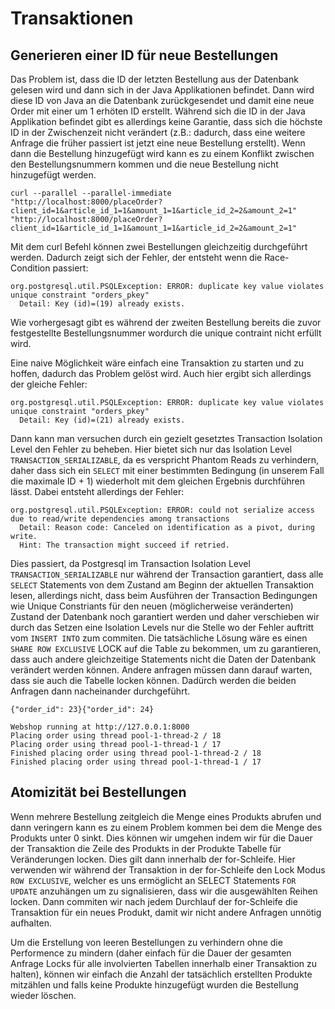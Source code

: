 # Transaktionen

## Generieren einer ID für neue Bestellungen

Das Problem ist, dass die ID der letzten Bestellung aus der Datenbank gelesen wird und dann sich in der Java Applikationen befindet. Dann wird diese ID von Java an die Datenbank zurückgesendet und damit eine neue Order mit einer um 1 erhöten ID erstellt. Während sich die ID in der Java Applikation befindet gibt es allerdings keine Garantie, dass sich die höchste ID in der Zwischenzeit nicht verändert (z.B.: dadurch, dass eine weitere Anfrage die früher passiert ist jetzt eine neue Bestellung erstellt). Wenn dann die Bestellung hinzugefügt wird kann es zu einem Konflikt zwischen den Bestellungsnummern kommen und die neue Bestellung nicht hinzugefügt werden.

```shell
curl --parallel --parallel-immediate "http://localhost:8000/placeOrder?client_id=1&article_id_1=1&amount_1=1&article_id_2=2&amount_2=1" "http://localhost:8000/placeOrder?client_id=1&article_id_1=1&amount_1=1&article_id_2=2&amount_2=1"
```

Mit dem curl Befehl können zwei Bestellungen gleichzeitig durchgeführt werden. Dadurch zeigt sich der Fehler, der entsteht wenn die Race-Condition passiert:

```org.postgresql.util.PSQLException: ERROR: duplicate key value violates unique constraint "orders_pkey"
org.postgresql.util.PSQLException: ERROR: duplicate key value violates unique constraint "orders_pkey"
  Detail: Key (id)=(19) already exists.
```

Wie vorhergesagt gibt es während der zweiten Bestellung bereits die zuvor festgestellte Bestellungsnummer wordurch die unique contraint nicht erfüllt wird.

Eine naive Möglichkeit wäre einfach eine Transaktion zu starten und zu hoffen, dadurch das Problem gelöst wird. Auch hier ergibt sich allerdings der gleiche Fehler:

```
org.postgresql.util.PSQLException: ERROR: duplicate key value violates unique constraint "orders_pkey"
  Detail: Key (id)=(21) already exists.
```

Dann kann man versuchen durch ein gezielt gesetztes Transaction Isolation Level den Fehler zu beheben. Hier bietet sich nur das Isolation Level `TRANSACTION_SERIALIZABLE`, da es verspricht Phantom Reads zu verhindern, daher dass sich ein `SELECT` mit einer bestimmten Bedingung (in unserem Fall die maximale ID + 1) wiederholt mit dem gleichen Ergebnis durchführen lässt. Dabei entsteht allerdings der Fehler:

```
org.postgresql.util.PSQLException: ERROR: could not serialize access due to read/write dependencies among transactions
  Detail: Reason code: Canceled on identification as a pivot, during write.
  Hint: The transaction might succeed if retried.
```

Dies passiert, da Postgresql im Transaction Isolation Level `TRANSACTION_SERIALIZABLE` nur während der Transaction garantiert, dass alle `SELECT` Statements von dem Zustand am Beginn der aktuellen Transaktion lesen, allerdings nicht, dass beim Ausführen der Transaction Bedingungen wie Unique Constriants für den neuen (möglicherweise veränderten) Zustand der Datenbank noch garantiert werden und daher verschieben wir durch das Setzen eine Isolation Levels nur die Stelle wo der Fehler auftritt vom `INSERT INTO` zum commiten. Die tatsächliche Lösung wäre es einen `SHARE ROW EXCLUSIVE` LOCK auf die Table zu bekommen, um zu garantieren, dass auch andere gleichzeitige Statements nicht die Daten der Datenbank verändert werden können. Andere anfragen müssen dann darauf warten, dass sie auch die Tabelle locken können. Dadürch werden die beiden Anfragen dann nacheinander durchgeführt.

```
{"order_id": 23}{"order_id": 24}
```

```
Webshop running at http://127.0.0.1:8000
Placing order using thread pool-1-thread-2 / 18
Placing order using thread pool-1-thread-1 / 17
Finished placing order using thread pool-1-thread-2 / 18
Finished placing order using thread pool-1-thread-1 / 17
```

## Atomizität bei Bestellungen

Wenn mehrere Bestellung zeitgleich die Menge eines Produkts abrufen und dann veringern kann es zu einem Problem kommen bei dem die Menge des Produkts unter 0 sinkt. Dies können wir umgehen indem wir für die Dauer der Transaktion die Zeile des Produkts in der Produkte Tabelle für Veränderungen locken. Dies gilt dann innerhalb der for-Schleife. Hier verwenden wir während der Transaktion in der for-Schleife den Lock Modus `ROW EXCLUSIVE`, welcher es uns ermöglicht an SELECT Statements `FOR UPDATE` anzuhängen um zu signalisieren, dass wir die ausgewählten Reihen locken. Dann commiten wir nach jedem Durchlauf der for-Schleife die Transaktion für ein neues Produkt, damit wir nicht  andere Anfragen unnötig aufhalten.

Um die Erstellung von leeren Bestellungen zu verhindern ohne die Performence zu mindern (daher einfach für die Dauer der gesamten Anfrage Locks für alle involvierten Tabellen innerhalb einer Transaktion zu halten), können wir einfach die Anzahl der tatsächlich erstellten Produkte mitzählen und falls keine Produkte hinzugefügt wurden die Bestellung wieder löschen.
